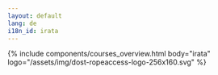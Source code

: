 ```yaml
---
layout: default
lang: de
i18n_id: irata
---
```

{% include components/courses_overview.html body="irata" logo="/assets/img/dost-ropeaccess-logo-256x160.svg" %}